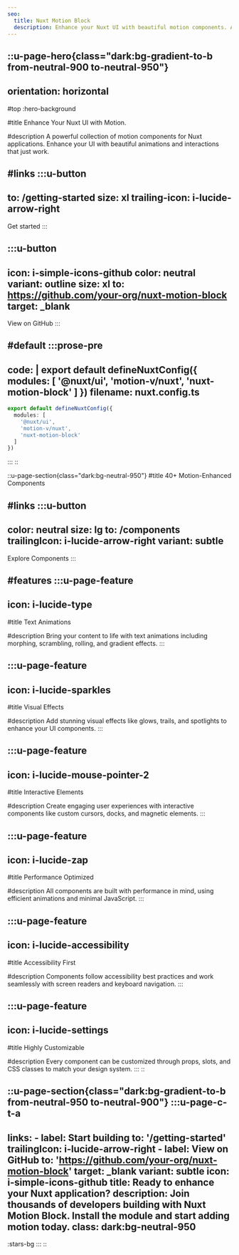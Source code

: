 ```yaml
---
seo:
  title: Nuxt Motion Block
  description: Enhance your Nuxt UI with beautiful motion components. A collection of 40+ motion-enhanced components for Nuxt applications.
---
```


::u-page-hero{class="dark:bg-gradient-to-b from-neutral-900 to-neutral-950"}
---
orientation: horizontal
---
#top
:hero-background

#title
Enhance Your Nuxt UI with Motion.

#description
A powerful collection of motion components for Nuxt applications. Enhance your UI with beautiful animations and interactions that just work.

#links
  :::u-button
  ---
  to: /getting-started
  size: xl
  trailing-icon: i-lucide-arrow-right
  ---
  Get started
  :::

  :::u-button
  ---
  icon: i-simple-icons-github
  color: neutral
  variant: outline
  size: xl
  to: https://github.com/your-org/nuxt-motion-block
  target: _blank
  ---
  View on GitHub
  :::

#default
  :::prose-pre
  ---
  code: |
    export default defineNuxtConfig({
      modules: [
        '@nuxt/ui',
        'motion-v/nuxt',
        'nuxt-motion-block'
      ]
    })
  filename: nuxt.config.ts
  ---

  ```ts [nuxt.config.ts]
  export default defineNuxtConfig({
    modules: [
      '@nuxt/ui',
      'motion-v/nuxt',
      'nuxt-motion-block'
    ]
  })
  ```
  :::
::

::u-page-section{class="dark:bg-neutral-950"}
#title
40+ Motion-Enhanced Components

#links
  :::u-button
  ---
  color: neutral
  size: lg
  to: /components
  trailingIcon: i-lucide-arrow-right
  variant: subtle
  ---
  Explore Components
  :::

#features
  :::u-page-feature
  ---
  icon: i-lucide-type
  ---
  #title
  Text Animations

  #description
  Bring your content to life with text animations including morphing, scrambling, rolling, and gradient effects.
  :::

  :::u-page-feature
  ---
  icon: i-lucide-sparkles
  ---
  #title
  Visual Effects

  #description
  Add stunning visual effects like glows, trails, and spotlights to enhance your UI components.
  :::

  :::u-page-feature
  ---
  icon: i-lucide-mouse-pointer-2
  ---
  #title
  Interactive Elements

  #description
  Create engaging user experiences with interactive components like custom cursors, docks, and magnetic elements.
  :::

  :::u-page-feature
  ---
  icon: i-lucide-zap
  ---
  #title
  Performance Optimized

  #description
  All components are built with performance in mind, using efficient animations and minimal JavaScript.
  :::

  :::u-page-feature
  ---
  icon: i-lucide-accessibility
  ---
  #title
  Accessibility First

  #description
  Components follow accessibility best practices and work seamlessly with screen readers and keyboard navigation.
  :::

  :::u-page-feature
  ---
  icon: i-lucide-settings
  ---
  #title
  Highly Customizable

  #description
  Every component can be customized through props, slots, and CSS classes to match your design system.
  :::
::

::u-page-section{class="dark:bg-gradient-to-b from-neutral-950 to-neutral-900"}
  :::u-page-c-t-a
  ---
  links:
    - label: Start building
      to: '/getting-started'
      trailingIcon: i-lucide-arrow-right
    - label: View on GitHub
      to: 'https://github.com/your-org/nuxt-motion-block'
      target: _blank
      variant: subtle
      icon: i-simple-icons-github
  title: Ready to enhance your Nuxt application?
  description: Join thousands of developers building with Nuxt Motion Block. Install the module and start adding motion today.
  class: dark:bg-neutral-950
  ---

  :stars-bg
  :::
::